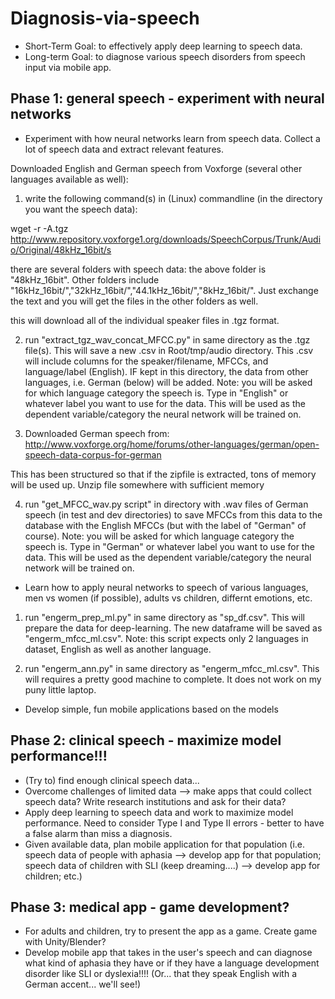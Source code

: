# Diagnosis-via-speech
* Short-Term Goal: to effectively apply deep learning to speech data. 
* Long-term Goal: to diagnose various speech disorders from speech input via mobile app.  


## Phase 1: general speech - experiment with neural networks
* Experiment with how neural networks learn from speech data. Collect a lot of speech data and extract relevant features.

Downloaded English and German speech from Voxforge (several other languages available as well): 

1) write the following command(s) in (Linux) commandline (in the directory you want the speech data):  

wget -r -A.tgz http://www.repository.voxforge1.org/downloads/SpeechCorpus/Trunk/Audio/Original/48kHz_16bit/s

there are several folders with speech data: the above folder is "48kHz_16bit". Other folders include "16kHz_16bit/","32kHz_16bit/","44.1kHz_16bit/","8kHz_16bit/". Just exchange the text and you will get the files in the other folders as well.

this will download all of the individual speaker files in .tgz format. 

2) run "extract_tgz_wav_concat_MFCC.py" in same directory as the .tgz file(s). This will save a new .csv in  Root/tmp/audio directory. This .csv will include columns for the speaker/filename, MFCCs, and language/label (English). IF kept in this directory, the data from other languages, i.e. German (below) will be added. Note: you will be asked for which language category the speech is. Type in "English" or whatever label you want to use for the data. This will be used as the dependent variable/category the neural network will be trained on.

3) Downloaded German speech from: http://www.voxforge.org/home/forums/other-languages/german/open-speech-data-corpus-for-german

This has been structured so that if the zipfile is extracted, tons of memory will be used up. Unzip file somewhere with sufficient memory

4) run "get_MFCC_wav.py script" in directory with .wav files of German speech (in test and dev directories) to save MFCCs from this data to the database with the English MFCCs (but with the label of "German" of course). Note: you will be asked for which language category the speech is. Type in "German" or whatever label you want to use for the data. This will be used as the dependent variable/category the neural network will be trained on.

* Learn how to apply neural networks to speech of various languages, men vs women (if possible), adults vs children, differnt emotions, etc.

1) run "engerm_prep_ml.py" in same directory as "sp_df.csv". This will prepare the data for deep-learning. The new dataframe will be saved as "engerm_mfcc_ml.csv". Note: this script expects only 2 languages in dataset, English as well as another language. 

2) run "engerm_ann.py" in same directory as "engerm_mfcc_ml.csv". This will requires a pretty good machine to complete. It does not work on my puny little laptop. 

* Develop simple, fun mobile applications based on the models

## Phase 2: clinical speech - maximize model performance!!!
* (Try to) find enough clinical speech data... 
* Overcome challenges of limited data --> make apps that could collect speech data? Write research institutions and ask for their data?
* Apply deep learning to speech data and work to maximize model performance. Need to consider Type I and Type II errors - better to have a false alarm than miss a diagnosis.
* Given available data, plan mobile application for that population (i.e. speech data of people with aphasia --> develop app for that population; speech data of children with SLI (keep dreaming....) --> develop app for children; etc.) 

## Phase 3: medical app - game development?
* For adults and children, try to present the app as a game. Create game with Unity/Blender? 
* Develop mobile app that takes in the user's speech and can diagnose what kind of aphasia they have or if they have a language development disorder like SLI or dyslexia!!!! (Or... that they speak English with a German accent... we'll see!)
